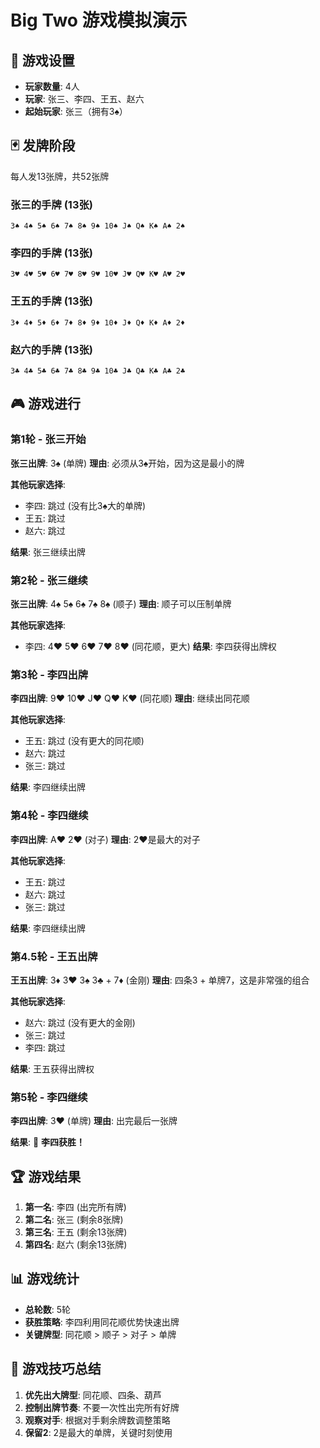 # Big Two 游戏模拟演示

## 🎯 游戏设置
- **玩家数量**: 4人
- **玩家**: 张三、李四、王五、赵六
- **起始玩家**: 张三（拥有3♠）

## 🃏 发牌阶段
每人发13张牌，共52张牌

### 张三的手牌 (13张)
```
3♠ 4♠ 5♠ 6♠ 7♠ 8♠ 9♠ 10♠ J♠ Q♠ K♠ A♠ 2♠
```

### 李四的手牌 (13张)
```
3♥ 4♥ 5♥ 6♥ 7♥ 8♥ 9♥ 10♥ J♥ Q♥ K♥ A♥ 2♥
```

### 王五的手牌 (13张)
```
3♦ 4♦ 5♦ 6♦ 7♦ 8♦ 9♦ 10♦ J♦ Q♦ K♦ A♦ 2♦
```

### 赵六的手牌 (13张)
```
3♣ 4♣ 5♣ 6♣ 7♣ 8♣ 9♣ 10♣ J♣ Q♣ K♣ A♣ 2♣
```

## 🎮 游戏进行

### 第1轮 - 张三开始
**张三出牌**: 3♠ (单牌)
**理由**: 必须从3♠开始，因为这是最小的牌

**其他玩家选择**:
- 李四: 跳过 (没有比3♠大的单牌)
- 王五: 跳过
- 赵六: 跳过

**结果**: 张三继续出牌

### 第2轮 - 张三继续
**张三出牌**: 4♠ 5♠ 6♠ 7♠ 8♠ (顺子)
**理由**: 顺子可以压制单牌

**其他玩家选择**:
- 李四: 4♥ 5♥ 6♥ 7♥ 8♥ (同花顺，更大)
**结果**: 李四获得出牌权

### 第3轮 - 李四出牌
**李四出牌**: 9♥ 10♥ J♥ Q♥ K♥ (同花顺)
**理由**: 继续出同花顺

**其他玩家选择**:
- 王五: 跳过 (没有更大的同花顺)
- 赵六: 跳过
- 张三: 跳过

**结果**: 李四继续出牌

### 第4轮 - 李四继续
**李四出牌**: A♥ 2♥ (对子)
**理由**: 2♥是最大的对子

**其他玩家选择**:
- 王五: 跳过
- 赵六: 跳过
- 张三: 跳过

**结果**: 李四继续出牌

### 第4.5轮 - 王五出牌
**王五出牌**: 3♦ 3♥ 3♠ 3♣ + 7♦ (金刚)
**理由**: 四条3 + 单牌7，这是非常强的组合

**其他玩家选择**:
- 赵六: 跳过 (没有更大的金刚)
- 张三: 跳过
- 李四: 跳过

**结果**: 王五获得出牌权

### 第5轮 - 李四继续
**李四出牌**: 3♥ (单牌)
**理由**: 出完最后一张牌

**结果**: 🎉 **李四获胜！**

## 🏆 游戏结果
1. **第一名**: 李四 (出完所有牌)
2. **第二名**: 张三 (剩余8张牌)
3. **第三名**: 王五 (剩余13张牌)
4. **第四名**: 赵六 (剩余13张牌)

## 📊 游戏统计
- **总轮数**: 5轮
- **获胜策略**: 李四利用同花顺优势快速出牌
- **关键牌型**: 同花顺 > 顺子 > 对子 > 单牌

## 🎯 游戏技巧总结
1. **优先出大牌型**: 同花顺、四条、葫芦
2. **控制出牌节奏**: 不要一次性出完所有好牌
3. **观察对手**: 根据对手剩余牌数调整策略
4. **保留2**: 2是最大的单牌，关键时刻使用
